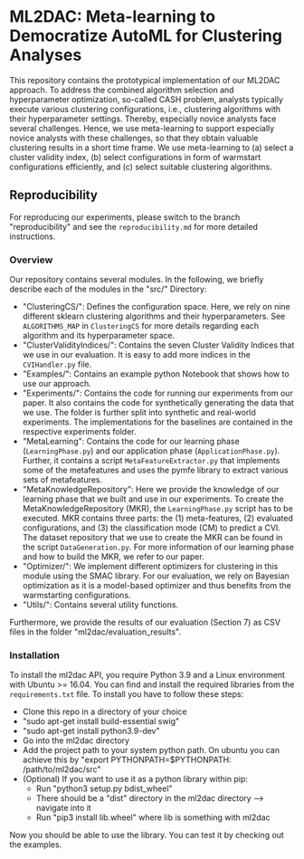 # ML2DAC: Meta-learning to Democratize AutoML for Clustering Analyses

This repository contains the prototypical implementation of our ML2DAC approach. To address the combined algorithm
selection and hyperparameter optimization, so-called CASH problem, analysts typically execute various clustering
configurations, i.e., clustering algorithms with their hyperparameter settings. Thereby, especially novice analysts face
several challenges. Hence, we use meta-learning to support especially novice analysts with these challenges, so that
they obtain valuable clustering results in a short time frame. We use meta-learning to (a) select a cluster validity
index, (b)  select configurations in form of warmstart configurations efficiently, and (c) select suitable clustering
algorithms.

## Reproducibility

For reproducing our experiments, please switch to the branch "reproducibility" and see the ``reproducibility.md``
for more detailed instructions.

### Overview

Our repository contains several modules. In the following, we briefly describe each of the modules in the "src/"
Directory:

- "ClusteringCS/": Defines the configuration space. Here, we rely on nine different sklearn clustering algorithms and
  their hyperparameters. See `ALGORITHMS_MAP` in `ClusteringCS` for more details regarding each algorithm and its
  hyperparameter space.
- "ClusterValidityIndices/": Contains the seven Cluster Validity Indices that we use in our evaluation. It is easy to
  add more indices in the `CVIHandler.py` file.
- "Examples/": Contains an example python Notebook that shows how to use our approach.
- "Experiments/": Contains the code for running our experiments from our paper. It also contains the code for
  synthetically generating the data that we use. The folder is further split into synthetic and real-world experiments.
  The implementations for the baselines are contained in the respective experiments folder.
- "MetaLearning": Contains the code for our learning phase (`LearningPhase.py`) and our application
  phase (`ApplicationPhase.py`). Further, it contains a script ``MetaFeatureExtractor.py`` that implements some of the
  metafeatures and uses the pymfe library to extract various sets of metafeatures.
- "MetaKnowledgeRepository": Here we provide the knowledge of our learning phase that we built and use in our
  experiments. To create the MetaKnowledgeRepository (MKR), the ``LearningPhase.py`` script has to be executed. MKR
  contains three parts: the (1) meta-features, (2) evaluated configurations, and (3) the classification mode (CM) to
  predict a CVI. The dataset repository that we use to create the MKR can be found in the script ``DataGeneration.py``.
  For more information of our learning phase and how to build the MKR, we refer to our paper.
- "Optimizer/": We implement different optimizers for clustering in this module using the SMAC library. For our
  evaluation, we rely on Bayesian optimization as it is a model-based optimizer and thus benefits from the warmstarting
  configurations.
- "Utils/": Contains several utility functions.

Furthermore, we provide the results of our evaluation (Section 7) as CSV files in the folder 
"ml2dac/evaluation_results".

### Installation

To install the ml2dac API, you require Python 3.9 and a Linux environment with Ubuntu >= 16.04. You can find and install
the required libraries from the `requirements.txt` file. To install you have to follow these steps:

- Clone this repo in a directory of your choice
- "sudo apt-get install build-essential swig"
- "sudo apt-get install python3.9-dev"
- Go into the ml2dac directory
- Add the project path to your system python path. On ubuntu you can achieve this by "export PYTHONPATH=$PYTHONPATH:
  /path/to/ml2dac/src"
- (Optional) If you want to use it as a python library within pip:
    - Run "python3 setup.py bdist_wheel"
    - There should be a "dist" directory in the ml2dac directory --> navigate into it
    - Run "pip3 install lib.wheel" where lib is something with ml2dac

Now you should be able to use the library. You can test it by checking out the examples.
